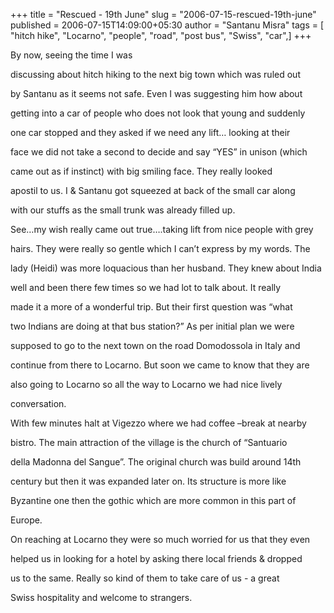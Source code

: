 +++
title = "Rescued - 19th June"
slug = "2006-07-15-rescued-19th-june"
published = 2006-07-15T14:09:00+05:30
author = "Santanu Misra"
tags = [ "hitch hike", "Locarno", "people", "road", "post bus", "Swiss", "car",]
+++




<span style="text-align: justify;">By now, seeing the time I was

discussing about hitch hiking to the next big town which was ruled out

by Santanu as it seems not safe. Even I was suggesting him how about

getting into a car of people who does not look that young and suddenly

one car stopped and they asked if we need any lift… looking at their

face we did not take a second to decide and say “YES” in unison (which

came out as if instinct) with big smiling face. They really looked

apostil to us. I & Santanu got squeezed at back of the small car along

with our stuffs as the small trunk was already filled up.</span>  

<span style="text-align: justify;">  

</span>  



See…my wish really came out true….taking lift from nice people with grey

hairs. They were really so gentle which I can’t express by my words. The

lady (Heidi) was more loquacious than her husband. They knew about India

well and been there few times so we had lot to talk about. It really

made it a more of a wonderful trip. But their first question was “what

two Indians are doing at that bus station?” As per initial plan we were

supposed to go to the next town on the road Domodossola in Italy and

continue from there to Locarno. But soon we came to know that they are

also going to Locarno so all the way to Locarno we had nice lively

conversation.



  






With few minutes halt at Vigezzo where we had coffee –break at nearby

bistro. The main attraction of the village is the church of “Santuario

della Madonna del Sangue”. The original church was build around 14th

century but then it was expanded later on. Its structure is more like

Byzantine one then the gothic which are more common in this part of

Europe.



  

  



On reaching at Locarno they were so much worried for us that they even

helped us in looking for a hotel by asking there local friends & dropped

us to the same. Really so kind of them to take care of us - a great

Swiss hospitality and welcome to strangers.
